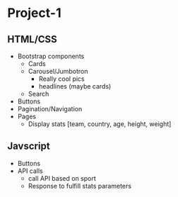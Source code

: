 # Project-1

## HTML/CSS

* Bootstrap components
    * Cards
    * Carousel/Jumbotron
        * Really cool pics
        * headlines (maybe cards)
    * Search 
* Buttons
* Pagination/Navigation
* Pages
    * Display stats [team, country, age, height, weight]    

## Javscript

* Buttons
* API calls
    * call API based on sport
    * Response to fulfill stats parameters
